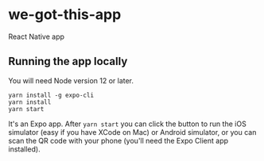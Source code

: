 # we-got-this-app
React Native app

## Running the app locally

You will need Node version 12 or later.

```
yarn install -g expo-cli
yarn install
yarn start
```

It's an Expo app. After `yarn start` you can click the button to run the iOS simulator (easy if you have XCode on Mac) or Android simulator, or you can scan the QR code with your phone (you'll need the Expo Client app installed).
